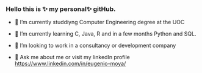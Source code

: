 ### **Hello** this is ✨ my personal✨ gitHub.

- 🔭 I’m currently studdiyng Computer Engineering degree at the UOC

- 🌱 I’m currently learning C, Java, R and in a few months Python and SQL.

- 👯 I’m looking to work in a consultancy or development company

- 💬 Ask me about me or visit my linkedIn profile https://www.linkedin.com/in/eugenio-moya/


